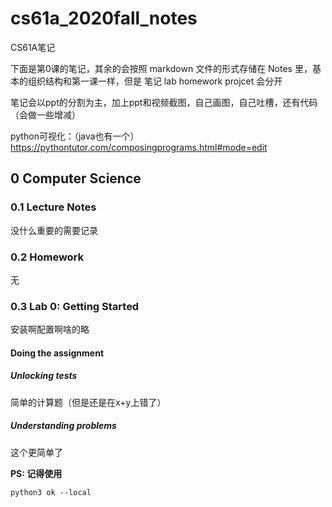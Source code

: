 # cs61a_2020fall_notes
CS61A笔记

下面是第0课的笔记，其余的会按照 markdown 文件的形式存储在 Notes 里，基本的组织结构和第一课一样，但是 笔记 lab homework projcet 会分开

笔记会以ppt的分割为主，加上ppt和视频截图，自己画图，自己吐槽，还有代码（会做一些增减）

python可视化：（java也有一个）
https://pythontutor.com/composingprograms.html#mode=edit

## 0 Computer Science

### 0.1 Lecture Notes
没什么重要的需要记录
### 0.2 Homework
无
### 0.3 Lab 0: Getting Started 
安装啊配置啊啥的略

#### Doing the assignment
##### Unlocking tests
简单的计算题（但是还是在x+y上错了）
##### Understanding problems
这个更简单了

**PS: 记得使用**
```
python3 ok --local
```

